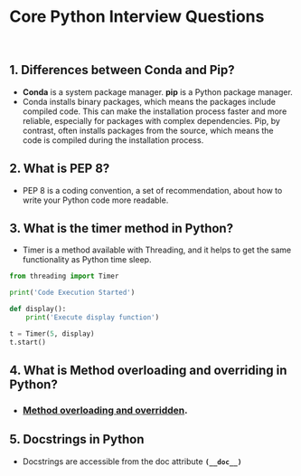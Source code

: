 # Core Python Interview Questions

<br>

## 1.  Differences between Conda and Pip?
- **Conda** is a system package manager. **pip** is a Python package manager.
- Conda installs binary packages, which means the packages include compiled code. This can make the installation process faster and more reliable, especially for packages with complex dependencies. Pip, by contrast, often installs packages from the source, which means the code is compiled during the installation process.

## 2. What is PEP 8?
- PEP 8 is a coding convention, a set of recommendation, about how to write your Python code more readable.

## 3. What is the timer method in Python?
- Timer is a method available with Threading, and it helps to get the same functionality as Python time sleep.

```python 
from threading import Timer

print('Code Execution Started')

def display():
    print('Execute display function')

t = Timer(5, display)  
t.start()
```

## 4. What is Method overloading and overriding in Python?
- ### [ Method overloading and overridden](https://www.pickl.ai/blog/method-overriding-method-overloading-in-python/#:~:text=Note%20that%20method%20overloading%20is,previous%20ones%20will%20be%20overridden).


## 5. **Docstrings in Python**
- Docstrings are accessible from the doc attribute **`(__doc__)`**



